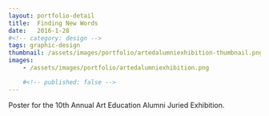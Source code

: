 ```yaml
---
layout: portfolio-detail
title:  Finding New Words
date:   2016-1-28
#<!-- category: design -->
tags: graphic-design
thumbnail: /assets/images/portfolio/artedalumniexhibition-thumbnail.png
images:
    - /assets/images/portfolio/artedalumniexhibition.png

    #<!-- published: false -->
---
```


Poster for the 10th Annual Art Education Alumni Juried Exhibition.  
